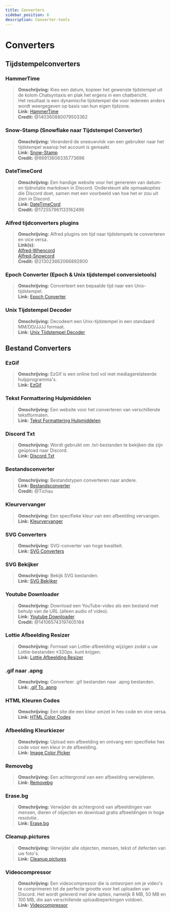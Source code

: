 ```yaml
---
title: Converters
sidebar_position: 6
description: Converter-tools
---
```


# Converters
## Tijdstempelconverters
### **HammerTime**
> **Omschrijving:** Kies een datum, kopieer het gewenste tijdstempel uit de kolom Chatsyntaxis en plak het ergens in een chatbericht.   <br/>
Het resultaat is een dynamische tijdstempel die voor iedereen anders wordt weergegeven op basis van hun eigen tijdzone.   <br/>
**Link:** [HammerTime](https://hammertime.djdavid98.art/)   <br/>
**Credit:** @140360880079503362

### **Snow-Stamp (Snowflake naar Tijdstempel Converter)** 
> **Omschrijving:** Veranderd de sneeuwvlok van een gebruiker naar het tijdstempel waarop het account is gemaakt.   <br/>
**Link:** [Snow-Stamp](https://snowsta.mp/)   <br/>
**Credit:** @86913608335773696

### **DateTimeCord** 
> **Omschrijving:** Een handige website voor het genereren van datum- en tijdnotatie markdown in Discord. Ondersteunt alle opmaakopties die Discord doet, samen met een voorbeeld van hoe het er zou uit zien in Discord. <br/>
**Link:** [DateTimeCord](https://datetimecord.rauf.wtf/)  <br/>
**Credit:** @172557961133162496

### **Alfred tijdconverters plugins**
> **Omschrijving:** Alfred plugins om tijd naar tijdstempels te converteren en vice versa.   <br/>
**Link(s):**   <br/>
[Alfred-Whencord](https://github.com/HilbertGilbertson/alfred-whencord)   <br/>
[Alfred-Snowcord](https://github.com/HilbertGilbertson/alfred-snowcord)   <br/>
**Credit:** @213023662066892800

### **Epoch Converter (Epoch & Unix tijdstempel conversietools)**
> **Omschrijving:** Converteert een bepaalde tijd naar een Unix-tijdstempel.   <br/>
**Link:** [Epoch Converter](https://www.epochconverter.com/) 

### **Unix Tijdstempel Decoder**
> **Omschrijving:** Decodeert een Unix-tijdstempel in een standaard MM/DD/JJJJ formaat.   <br/>
**Link:** [Unix Tijdstempel Decoder](https://www.unixtimestamp.com/)

## Bestand Converters 

### **EzGif**
> **Omschrijving:** EzGif is een online tool vol met mediagerelateerde hulpprogramma's.  <br/>
**Link:** [EzGif](https://ezgif.com)

### **Tekst Formattering Hulpmiddelen**
> **Omschrijving:** Een website voor het converteren van verschillende tekstformaten.   <br/>
**Link:** [Tekst Formattering Hulpmiddelen](http://www.unit-conversion.info/texttools/)

### **Discord Txt**
> **Omschrijving:** Wordt gebruikt om .txt-bestanden te bekijken die zijn geüpload naar Discord.   <br/>
**Link:** [Discord Txt](https://txt.discord.website/)

### **Bestandsconverter**
> **Omschrijving:** Bestandstypen converteren naar andere.   <br/>
**Link:** [Bestandsconverter](https://github.com/Tichau/FileConverter)   <br/>
**Credit:** @Tichau

### **Kleurvervanger**
> **Omschrijving:** Een specifieke kleur van een afbeelding vervangen.  <br/>
**Link:** [Kleurvervanger](https://www2.lunapic.com/editor/?action=replace-color)

### **SVG Converters**
> **Omschrijving:** SVG-converter van hoge kwaliteit.  <br/>
**Link:** [SVG Converters](https://picsvg.com/)

### **SVG Bekijker**
> **Omschrijving:** Bekijk SVG bestanden.   <br/>
**Link:** [SVG Bekijker](https://www.svgviewer.dev/)

### **Youtube Downloader**
> **Omschrijving:** Download een YouTube-video als een bestand met behulp van de URL (alleen audio of video). <br/>
**Link:** [Youtube Downloader](http://youtube.tpcstld.me/) <br/>
**Credit:** @141065743197405184

### **Lottie Afbeelding Resizer**
> **Omschrijving:** Formaat van Lottie-afbeelding wijzigen zodat u uw Lottie-bestanden ≤320px. kunt krijgen.   <br/>
**Link:** [Lottie Afbeelding Resizer](https://lottieresizer.tech/)

### **.gif naar .apng**
> **Omschrijving:** Converteer .gif bestanden naar .apng bestanden.   <br/>
**Link:** [.gif To .apng](https://www.freeconvert.com/convert/gif-to-apng)

### **HTML Kleuren Codes**
> **Omschrijving:** Een site die een kleur omzet in hex code en vice versa.   <br/>
**Link:** [HTML Color Codes](https://htmlcolorcodes.com/)

### **Afbeelding Kleurkiezer**
> **Omschrijving:** Upload een afbeelding en ontvang een specifieke hex code voor een kleur in de afbeelding.   <br/>
**Link:** [Image Color Picker](https://imagecolorpicker.com/)

### **Removebg**
 > **Omschrijving:** Een achtergrond van een afbeelding verwijderen.   <br/>
 **Link:** [Removebg](https://www.remove.bg/upload)

### **Erase.bg**
> **Omschrijving:** Verwijder de achtergrond van afbeeldingen van mensen, dieren of objecten en download gratis afbeeldingen in hoge resolutie..   <br/>
**Link:** [Erase.bg](https://www.erase.bg/)

### **Cleanup.pictures**
> **Omschrijving:** Verwijder alle objecten, mensen, tekst of defecten van uw foto's.   <br/>
**Link:** [Cleanup.pictures](https://cleanup.pictures/)

### **Videocompressor**
> **Omschrijving:** Een videocompressor die is ontworpen om je video's te comprimeren tot de perfecte grootte voor het uploaden van Discord. Het wordt geleverd met drie opties, namelijk 8 MB, 50 MB en 100 MB, die aan verschillende uploadbeperkingen voldoen.   <br/>
**Link:** [Videocompressor](https://8mb.video/)
